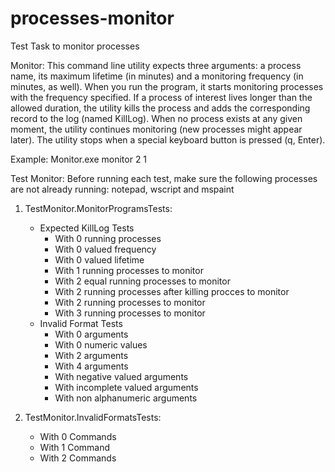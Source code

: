 # processes-monitor
Test Task to monitor processes

Monitor:
This command line utility expects three arguments: a process name, its 
maximum lifetime (in minutes) and a monitoring frequency (in minutes, as 
well). When you run the program, it starts monitoring processes with the 
frequency specified. If a process of interest lives longer than the allowed
duration, the utility kills the process and adds the corresponding record to the 
log (named KillLog). When no process exists at any given moment, the utility continues 
monitoring (new processes might appear later). The utility stops when a 
special keyboard button is pressed (q, Enter).

Example: Monitor.exe monitor 2 1

Test Monitor:
Before running each test, make sure the following processes are not already running: notepad, wscript and mspaint

1. TestMonitor.MonitorProgramsTests:
   - Expected KillLog Tests
     - With 0 running processes
     - With 0 valued frequency
     - With 0 valued lifetime
     - With 1 running processes to monitor
     - With 2 equal running processes to monitor
     - With 2 running processes after killing procces to monitor
     - With 2 running processes to monitor
     - With 3 running processes to monitor
   - Invalid Format Tests
     - With 0 arguments
     - With 0 numeric values
     - With 2 arguments
     - With 4 arguments
     - With negative valued arguments
     - With incomplete valued arguments
     - With non alphanumeric arguments

2. TestMonitor.InvalidFormatsTests:
   - With 0 Commands
   - With 1 Command
   - With 2 Commands


